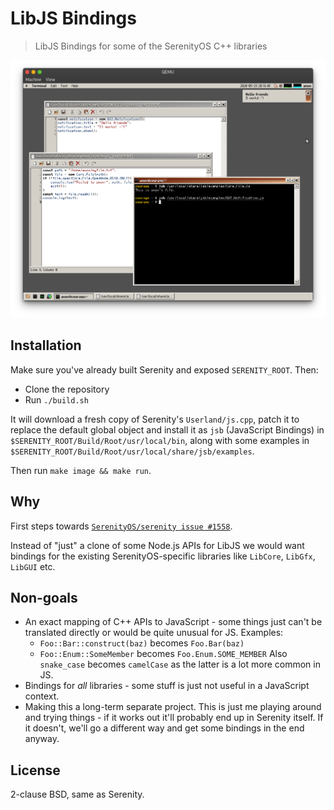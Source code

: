 # LibJS Bindings

> LibJS Bindings for some of the SerenityOS C++ libraries

![screenshot](screenshot.png)

## Installation

Make sure you've already built Serenity and exposed `SERENITY_ROOT`. Then:

- Clone the repository
- Run `./build.sh`

It will download a fresh copy of Serenity's `Userland/js.cpp`, patch it to
replace the default global object and install it as `jsb` (JavaScript Bindings)
in `$SERENITY_ROOT/Build/Root/usr/local/bin`, along with some examples in
`$SERENITY_ROOT/Build/Root/usr/local/share/jsb/examples`.

Then run `make image && make run`.

## Why

First steps towards [`SerenityOS/serenity issue #1558`](https://github.com/SerenityOS/serenity/issues/1558).

Instead of "just" a clone of some Node.js APIs for LibJS we would want bindings
for the existing SerenityOS-specific libraries like `LibCore`, `LibGfx`, `LibGUI` etc.

## Non-goals

- An exact mapping of C++ APIs to JavaScript - some things just can't be translated
  directly or would be quite unusual for JS. Examples:
  - `Foo::Bar::construct(baz)` becomes `Foo.Bar(baz)`
  - `Foo::Enum::SomeMember` becomes `Foo.Enum.SOME_MEMBER`
  Also `snake_case` becomes `camelCase` as the latter is a lot more common in JS.
- Bindings for *all* libraries - some stuff is just not useful in a JavaScript context.
- Making this a long-term separate project. This is just me playing around and
  trying things - if it works out it'll probably end up in Serenity itself. If
  it doesn't, we'll go a different way and get some bindings in the end anyway.

## License

2-clause BSD, same as Serenity.
